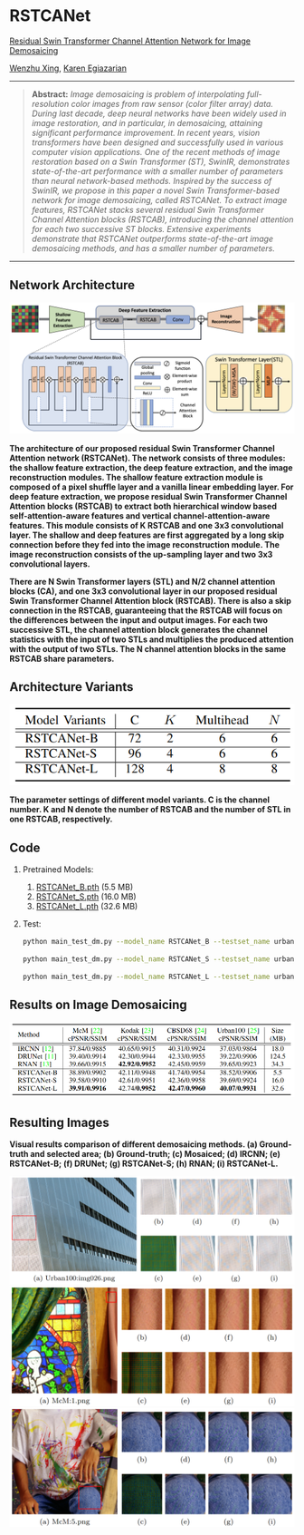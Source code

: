 # RSTCANet
[Residual Swin Transformer Channel Attention Network for Image Demosaicing](http://arxiv.org/abs/2204.07098)

[Wenzhu Xing](https://scholar.google.com/citations?user=KvzPRbMAAAAJ&hl=en&oi=ao), [Karen Egiazarian](https://scholar.google.com/citations?user=PzvGG50AAAAJ&hl=en)

<hr />

> **Abstract:** *Image demosaicing is problem of interpolating full-resolution color images from raw sensor (color filter array) data. During last decade, deep neural networks have been widely used in image restoration, and in particular, in demosaicing, attaining significant performance improvement. In recent years, vision transformers have been designed and successfully used in various 
computer vision applications. One of the recent methods of image restoration based on a Swin Transformer (ST), SwinIR, demonstrates state-of-the-art performance with a smaller number of parameters than neural network-based methods. Inspired by the success of SwinIR, we propose in this paper a novel Swin Transformer-based network for image demosaicing, called RSTCANet. To extract image features, RSTCANet stacks several residual Swin Transformer Channel Attention blocks (RSTCAB), introducing the channel attention for each two successive ST blocks.
Extensive experiments demonstrate that RSTCANet outperforms state-of-the-art image demosaicing methods, and has a smaller number of parameters.*
<hr />

## Network Architecture

<img src = "figs/RSTCANet.png"> 

__The architecture of our proposed residual Swin Transformer Channel Attention network (RSTCANet). The network consists of three modules: the shallow feature extraction, the deep feature extraction, and the image reconstruction modules. The shallow feature extraction module is composed of a pixel shuffle layer and a vanilla linear embedding layer. For deep feature extraction, we propose residual Swin Transformer Channel Attention blocks (RSTCAB) to extract both hierarchical window based self-attention-aware features and vertical channel-attention-aware features. This module consists of K RSTCAB and one 3x3 convolutional layer. The shallow and deep features are first aggregated by a long skip connection before they fed into the image reconstruction module. The image reconstruction consists of the up-sampling layer and two 3x3 convolutional layers.__ 

__There are N Swin Transformer layers (STL) and N/2 channel attention blocks (CA), and one 3x3 convolutional layer in our proposed residual Swin Transformer Channel Attention block (RSTCAB). There is also a skip connection in the RSTCAB, guaranteeing that the RSTCAB will focus on the differences between the input and output images. For each two successive STL, the channel attention block generates the channel statistics with the input of two STLs and multiplies the produced attention with the output of two STLs. The N channel attention blocks in the same RSTCAB share parameters.__

## Architecture Variants

<img src = "figs/ModelVariants.png"> 

__The parameter settings of different model variants. C is the channel number. K and N denote the number of RSTCAB and the number of STL in one RSTCAB, respectively.__

## Code

1. Pretrained Models:
    1. [RSTCANet_B.pth](dm_model_zoo/RSTCANet_B.pth) (5.5 MB)
    2. [RSTCANet_S.pth](dm_model_zoo/RSTCANet_S.pth) (16.0 MB)
    3. [RSTCANet_L.pth](dm_model_zoo/RSTCANet_L.pth) (32.6 MB)

2. Test:
    ```bash
    python main_test_dm.py --model_name RSTCANet_B --testset_name urban100 --nc 72 --num_head 6 --N 6 --K 2
    ```
    ```bash
    python main_test_dm.py --model_name RSTCANet_S --testset_name urban100 --nc 96 --num_head 6 --N 6 --K 4
    ```
    ```bash
    python main_test_dm.py --model_name RSTCANet_L --testset_name urban100 --nc 128 --num_head 8 --N 8 --K 4
    ```

## Results on Image Demosaicing

<img src = "figs/compare_table.png">

## Resulting Images

__Visual results comparison of different demosaicing methods. (a) Ground-truth and selected area; (b) Ground-truth; (c) Mosaiced; (d) IRCNN; (e) RSTCANet-B; (f) DRUNet; (g) RSTCANet-S; (h) RNAN; (i) RSTCANet-L.__

<img src = "figs/urban.png">

<img src = "figs/McM1.png">

<img src = "figs/McM5.png">
